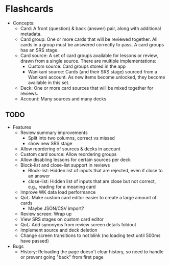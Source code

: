 # Flashcards

* Concepts:
  * Card: A front (question) & back (answer) pair, along with additional metadata.
  * Card group: One or more cards that will be reviewed together. All cards in a group must be
    answered correctly to pass. A card groups has an SRS stage.
  * Card source: A set of card groups available for lessons or review, drawn from a single
    source. There are multiple implementations:
    * Custom source: Card groups stored in the app
    * Wanikani source: Cards (and their SRS stage) sourced from a Wanikani account. As new
      items become unlocked, they become available in this set.
  * Deck: One or more card sources that will be mixed together for reviews.
  * Account: Many sources and many decks

## TODO

* Features
  * Review summary improvements
    * Split into two columns, correct vs missed
    * show new SRS stage
  * Allow reordering of sources & decks in account
  * Custom card source: Allow reordering groups
  * Allow disabling lessons for certain sources per deck
  * Block-list and close-list support in reviews
    * Block-list: Hidden list of inputs that are rejected, even if close to an answer
    * close-list: Hidden list of inputs that are close but not correct, e.g., reading for a meaning card
  * Improve WK data load performance
  * QoL: Make custom card editor easier to create a large amount of cards
    * Maybe JSON/CSV import?
  * Review screen: Wrap up
  * View SRS stages on custom card editor
  * QoL: Add synonyms from review screen details foldout
  * Implement source and deck deletion
  * Change screen transitions to not blink (no loading text until 500ms have passed)
* Bugs
  * History: Reloading the page doesn't clear history, so need to handle or prevent going 
    "back" from first page